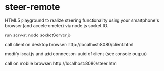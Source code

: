 steer-remote
============

HTML5 playground to realize steering functionality using your smartphone's browser (and accelerometer) via node.js socket IO.

run server:
node socketServer.js

call client on desktop browser:
http://localhost:8080/client.html

modify local.js and add connection-uuid of client (see console output)

call on mobile browser:
http://localhost:8080/steer.html